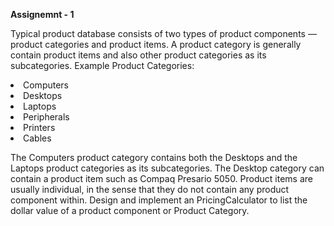 **Assignemnt - 1**

Typical product database consists of two types of product components — product categories and product items. A product category is generally contain product items and also other product categories as its subcategories. Example Product Categories:

<li> Computers
<li>Desktops
<li>Laptops
<li>Peripherals
<li>Printers
<li>Cables

The Computers product category contains both the Desktops and the Laptops product categories as its subcategories. The Desktop category can contain a product item such as Compaq Presario 5050. Product items are usually individual, in the sense that they do not contain any product component within. Design and implement an PricingCalculator to list the dollar value of a product component or Product Category.